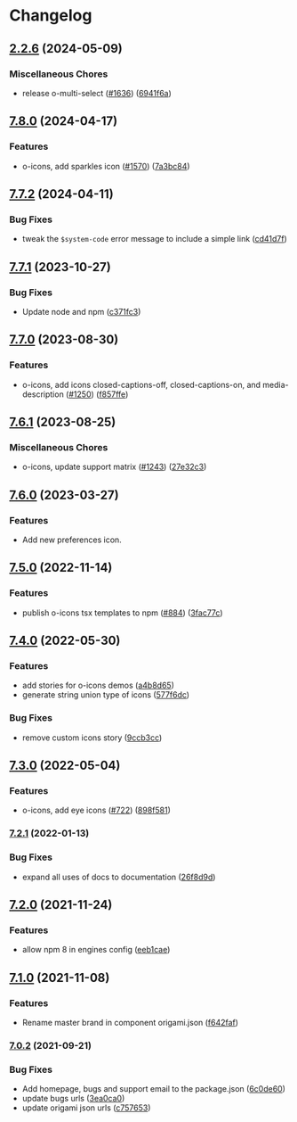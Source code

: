 # Changelog

## [2.2.6](https://github.com/Financial-Times/origami/compare/o-icons-v7.8.0...o-icons-v2.2.6) (2024-05-09)


### Miscellaneous Chores

* release o-multi-select ([#1636](https://github.com/Financial-Times/origami/issues/1636)) ([6941f6a](https://github.com/Financial-Times/origami/commit/6941f6a832d6e35f099a679659c3acbc49e54999))

## [7.8.0](https://github.com/Financial-Times/origami/compare/o-icons-v7.7.2...o-icons-v7.8.0) (2024-04-17)


### Features

* o-icons, add sparkles icon ([#1570](https://github.com/Financial-Times/origami/issues/1570)) ([7a3bc84](https://github.com/Financial-Times/origami/commit/7a3bc84abfe4fea272ffe7284188547568dcd4f6))

## [7.7.2](https://github.com/Financial-Times/origami/compare/o-icons-v7.7.1...o-icons-v7.7.2) (2024-04-11)


### Bug Fixes

* tweak the `$system-code` error message to include a simple link ([cd41d7f](https://github.com/Financial-Times/origami/commit/cd41d7fb4d5044e031d006ae6e608d658bf93f17))

## [7.7.1](https://github.com/Financial-Times/origami/compare/o-icons-v7.7.0...o-icons-v7.7.1) (2023-10-27)


### Bug Fixes

* Update node and npm ([c371fc3](https://github.com/Financial-Times/origami/commit/c371fc3f7f2d66266dbca95862ecef3ddeb1f339))

## [7.7.0](https://github.com/Financial-Times/origami/compare/o-icons-v7.6.1...o-icons-v7.7.0) (2023-08-30)


### Features

* o-icons, add icons closed-captions-off, closed-captions-on, and media-description ([#1250](https://github.com/Financial-Times/origami/issues/1250)) ([f857ffe](https://github.com/Financial-Times/origami/commit/f857ffefdadacf26bcfc5ee938e658484437c5cb))

## [7.6.1](https://github.com/Financial-Times/origami/compare/o-icons-v7.6.0...o-icons-v7.6.1) (2023-08-25)


### Miscellaneous Chores

* o-icons, update support matrix ([#1243](https://github.com/Financial-Times/origami/issues/1243)) ([27e32c3](https://github.com/Financial-Times/origami/commit/27e32c393eed4070d21760cbfe9563cae4c94566))

## [7.6.0](https://www.github.com/Financial-Times/origami/compare/o-icons-v7.5.0...o-icons-v7.6.0) (2023-03-27)


### Features

* Add new preferences icon.

## [7.5.0](https://www.github.com/Financial-Times/origami/compare/o-icons-v7.4.0...o-icons-v7.5.0) (2022-11-14)


### Features

* publish o-icons tsx templates to npm ([#884](https://www.github.com/Financial-Times/origami/issues/884)) ([3fac77c](https://www.github.com/Financial-Times/origami/commit/3fac77c43dfa3e0d133230404a4d577ccd03d981))

## [7.4.0](https://www.github.com/Financial-Times/origami/compare/o-icons-v7.3.0...o-icons-v7.4.0) (2022-05-30)


### Features

* add stories for o-icons demos ([a4b8d65](https://www.github.com/Financial-Times/origami/commit/a4b8d65c8a4caa5d56d45c3d83e8a6567d019dd6))
* generate string union type of icons ([577f6dc](https://www.github.com/Financial-Times/origami/commit/577f6dcc0c07867ef9ccb1543b11fa57c4036e3d))


### Bug Fixes

* remove custom icons story ([9ccb3cc](https://www.github.com/Financial-Times/origami/commit/9ccb3ccfe998b89de74b5277f10c03f966d95d85))

## [7.3.0](https://www.github.com/Financial-Times/origami/compare/o-icons-v7.2.1...o-icons-v7.3.0) (2022-05-04)


### Features

* o-icons, add eye icons ([#722](https://www.github.com/Financial-Times/origami/issues/722)) ([898f581](https://www.github.com/Financial-Times/origami/commit/898f581712b4d394b36865c565c927b6dae92bfd))

### [7.2.1](https://www.github.com/Financial-Times/origami/compare/o-icons-v7.2.0...o-icons-v7.2.1) (2022-01-13)


### Bug Fixes

* expand all uses of docs to documentation ([26f8d9d](https://www.github.com/Financial-Times/origami/commit/26f8d9d8cbbe3e78902d8c3951b37e08150a77bd))

## [7.2.0](https://www.github.com/Financial-Times/origami/compare/o-icons-v7.1.0...o-icons-v7.2.0) (2021-11-24)


### Features

* allow npm 8 in engines config ([eeb1cae](https://www.github.com/Financial-Times/origami/commit/eeb1cae6e7f0379e647f2b41240b1f294997d528))

## [7.1.0](https://www.github.com/Financial-Times/origami/compare/o-icons-v7.0.2...o-icons-v7.1.0) (2021-11-08)


### Features

* Rename master brand in component origami.json ([f642faf](https://www.github.com/Financial-Times/origami/commit/f642faf0574d84ea8185b56e6090c8015def27e6))

### [7.0.2](https://www.github.com/Financial-Times/origami/compare/o-icons-v7.0.1...o-icons-v7.0.2) (2021-09-21)


### Bug Fixes

* Add homepage, bugs and support email to the package.json ([6c0de60](https://www.github.com/Financial-Times/origami/commit/6c0de60ebd6e64c4dd16d000fcc6b79412ce30f4))
* update bugs urls ([3ea0ca0](https://www.github.com/Financial-Times/origami/commit/3ea0ca03bcb6e55142a77387ad0fff5ddf056d44))
* update origami json urls ([c757653](https://www.github.com/Financial-Times/origami/commit/c7576532b5a14f0462d5346dfb63238be025602e))
